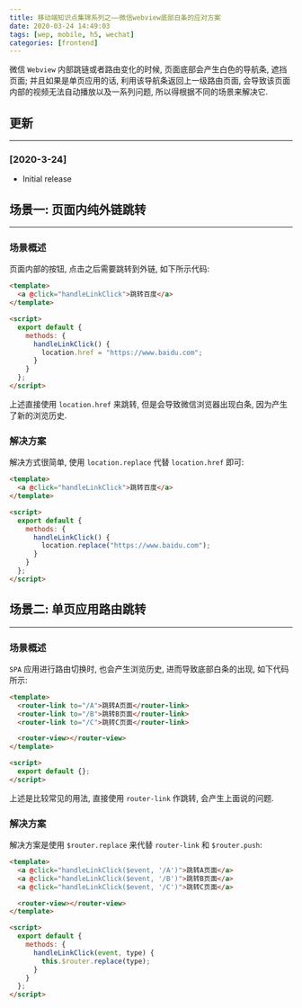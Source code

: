 ```yaml
---
title: 移动端知识点集锦系列之——微信webview底部白条的应对方案
date: 2020-03-24 14:49:03
tags: [wep, mobile, h5, wechat]
categories: [frontend]
---
```


微信 `Webview` 内部跳链或者路由变化的时候, 页面底部会产生白色的导航条, 遮挡页面; 并且如果是单页应用的话, 利用该导航条返回上一级路由页面, 会导致该页面内部的视频无法自动播放以及一系列问题, 所以得根据不同的场景来解决它.

<!-- more -->

## 更新

---

### [2020-3-24]

- Initial release

## 场景一: 页面内纯外链跳转

---

### 场景概述

页面内部的按钮, 点击之后需要跳转到外链, 如下所示代码:

```html
<template>
  <a @click="handleLinkClick">跳转百度</a>
</template>

<script>
  export default {
    methods: {
      handleLinkClick() {
        location.href = "https://www.baidu.com";
      }
    }
  };
</script>
```

上述直接使用 `location.href` 来跳转, 但是会导致微信浏览器出现白条, 因为产生了新的浏览历史.

### 解决方案

解决方式很简单, 使用 `location.replace` 代替 `location.href` 即可:

```html
<template>
  <a @click="handleLinkClick">跳转百度</a>
</template>

<script>
  export default {
    methods: {
      handleLinkClick() {
        location.replace("https://www.baidu.com");
      }
    }
  };
</script>
```

## 场景二: 单页应用路由跳转

---

### 场景概述

`SPA` 应用进行路由切换时, 也会产生浏览历史, 进而导致底部白条的出现, 如下代码所示:

```html
<template>
  <router-link to="/A">跳转A页面</router-link>
  <router-link to="/B">跳转B页面</router-link>
  <router-link to="/C">跳转C页面</router-link>

  <router-view></router-view>
</template>

<script>
  export default {};
</script>
```

上述是比较常见的用法, 直接使用 `router-link` 作跳转, 会产生上面说的问题.

### 解决方案

解决方案是使用 `$router.replace` 来代替 `router-link` 和 `$router.push`:

```html
<template>
  <a @click="handleLinkClick($event, '/A')">跳转A页面</a>
  <a @click="handleLinkClick($event, '/B')">跳转B页面</a>
  <a @click="handleLinkClick($event, '/C')">跳转C页面</a>

  <router-view></router-view>
</template>

<script>
  export default {
    methods: {
      handleLinkClick(event, type) {
        this.$router.replace(type);
      }
    }
  };
</script>
```
